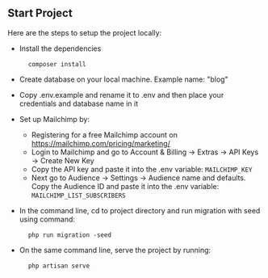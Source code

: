## Start Project

Here are the steps to setup the project locally:<br>
- Install the dependencies
  <pre>
    <code>composer install</code>
  </pre>
- Create database on your local machine. Example name: "blog"
- Copy .env.example and rename it to .env and then place your credentials and database name in it
- Set up Mailchimp by:
  - Registering for a free Mailchimp account on https://mailchimp.com/pricing/marketing/ 
  - Login to Mailchimp and go to Account & Billing -> Extras -> API Keys -> Create New Key
  - Copy the API key and paste it into the .env variable: <code>MAILCHIMP_KEY</code>
  - Next go to Audience -> Settings -> Audience name and defaults.<br>
    Copy the Audience ID and paste it into the .env variable: <code>MAILCHIMP_LIST_SUBSCRIBERS</code>
- In the command line, cd to project directory and run migration with seed using command: <br>
  <pre>
    <code>php run migration -seed</code>
  </pre>

- On the same command line, serve the project by running: <br>
  <pre>
    <code>php artisan serve</code>
  </pre>